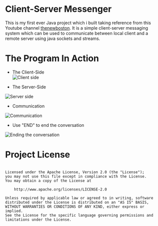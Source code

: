 # Client-Server Messenger

This is my first ever Java project which i built taking reference from this Youtube channel [thenewboston](https://www.youtube.com/channel/UCJbPGzawDH1njbqV-D5HqKw). It is a simple client-server messaging system which can be used to communicate between local client and a remote server using java sockets and streams.

# The Program In Action

+ The Client-Side  
![Client side](https://cloud.githubusercontent.com/assets/21277837/26733686/36ae70a0-47d9-11e7-80da-8b5b682f312b.jpg)


+ The Server-Side

![Server side](https://cloud.githubusercontent.com/assets/21277837/26733690/396e1732-47d9-11e7-991b-08440aa52fdb.jpg)

+ Communication 

![Communication](https://cloud.githubusercontent.com/assets/21277837/26733687/379a2cca-47d9-11e7-946b-1b0b74026482.jpg)  

+ Use "END" to end the conversation

![Ending the conversation](https://cloud.githubusercontent.com/assets/21277837/26733692/3aec4a8e-47d9-11e7-851f-78ca539942a0.jpg)


# Project License

```Copyright (C) 2017 Saurav Tiwary

Licensed under the Apache License, Version 2.0 (the "License");
you may not use this file except in compliance with the License.
You may obtain a copy of the License at

    http://www.apache.org/licenses/LICENSE-2.0

Unless required by applicable law or agreed to in writing, software
distributed under the License is distributed on an "AS IS" BASIS,
WITHOUT WARRANTIES OR CONDITIONS OF ANY KIND, either express or implied.
See the License for the specific language governing permissions and
limitations under the License.
```

